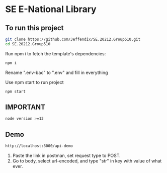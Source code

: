 # SE E-National Library

## To run this project

```bash
git clone https://github.com/Jeffendix/SE.20212.Group510.git
cd SE.20212.Group510
```

Run npm i to fetch the template's dependencies:

```bash
npm i
```

Rename  ".env-bac" to ".env" and fill in everything



Use npm start to run project
```bash
npm start
```

## IMPORTANT
```bash
node version >=13
```

## Demo
```bash
http://localhost:3000/api-demo
```
1. Paste the link in postman, set request type to POST.
2. Go to body, select url-encoded, and type "str" in key with value of what ever.